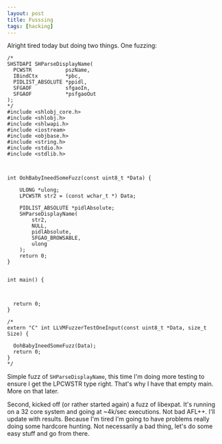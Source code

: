 ```yaml
---
layout: post
title: Fusssing
tags: [hacking]
---
```


Alright tired today but doing two things. One fuzzing:

```
/*
SHSTDAPI SHParseDisplayName(
  PCWSTR           pszName,
  IBindCtx         *pbc,
  PIDLIST_ABSOLUTE *ppidl,
  SFGAOF           sfgaoIn,
  SFGAOF           *psfgaoOut
);
*/
#include <shlobj_core.h>
#include <shlobj.h>
#include <shlwapi.h>
#include <iostream>
#include <objbase.h>
#include <string.h>
#include <stdio.h>
#include <stdlib.h>



int OohBabyIneedSomeFuzz(const uint8_t *Data) {

    ULONG *ulong;
    LPCWSTR str2 = (const wchar_t *) Data;

    PIDLIST_ABSOLUTE *pidlAbsolute;
    SHParseDisplayName(
        str2,
        NULL,
        pidlAbsolute,
        SFGAO_BROWSABLE,
        ulong
    );
    return 0;
}


int main() {

  

  return 0;
}

/*
extern "C" int LLVMFuzzerTestOneInput(const uint8_t *Data, size_t Size) {

  OohBabyIneedSomeFuzz(Data);
  return 0;
}
*/
```

Simple fuzz of `SHParseDisplayName`, this time I'm doing more testing to ensure I get the LPCWSTR type right. That's why I have that empty main. More on that later.

Second, kicked off (or rather started again) a fuzz of libexpat. It's running on a 32 core system and going at ~4k/sec executions. Not bad AFL++. I'll update with results. Because I'm tired I'm going to have problems really doing some hardcore hunting. Not necessarily a bad thing, let's do some easy stuff and go from there.


